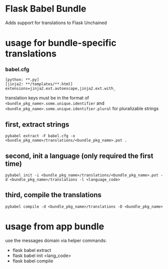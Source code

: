 # Flask Babel Bundle

Adds support for translations to Flask Unchained


# usage for bundle-specific translations

### babel.cfg
```
[python: **.py]
[jinja2: **/templates/**.html]
extensions=jinja2.ext.autoescape,jinja2.ext.with_
```

translation keys must be in the format of `<bundle_pkg_name>.some.unique.identifier` and `<bundle_pkg_name>.some.unique.identifier.plural` for pluralizable strings

## first, extract strings
```
pybabel extract -F babel.cfg -o <bundle_pkg_name>/translations/<bundle_pkg_name>.pot .
```

## second, init a language (only required the first time)
```
pybabel init -i <bundle_pkg_name>/translations/<bundle_pkg_name>.pot -d <bundle_pkg_name>/translations -l <language_code>
```

## third, compile the translations
```
pybabel compile -d <bundle_pkg_name>/translations -D <bundle_pkg_name>
```


# usage from app bundle

use the messages domain via helper commands:

* flask babel extract
* flask babel init <lang_code>
* flask babel compile
